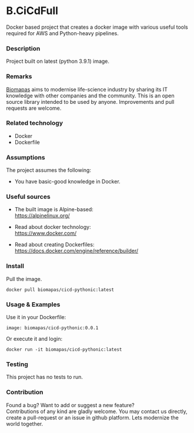 # B.CiCdFull

Docker based project that creates a docker image with various useful 
tools required for AWS and Python-heavy pipelines.

### Description

Project built on latest (python 3.9.1) image.

### Remarks

[Biomapas](https://biomapas.com) aims to modernise life-science 
industry by sharing its IT knowledge with other companies and 
the community. This is an open source library intended to be used 
by anyone. Improvements and pull requests are welcome.

### Related technology

- Docker
- Dockerfile

### Assumptions

The project assumes the following:

- You have basic-good knowledge in Docker.

### Useful sources

- The built image is Alpine-based:<br>
https://alpinelinux.org/

- Read about docker technology:<br>
https://www.docker.com/

- Read about creating Dockerfiles:<br>
https://docs.docker.com/engine/reference/builder/

### Install

Pull the image.
```
docker pull biomapas/cicd-pythonic:latest
```

### Usage & Examples

Use it in your Dockerfile:
```
image: biomapas/cicd-pythonic:0.0.1
```

Or execute it and login:
```
docker run -it biomapas/cicd-pythonic:latest
```

### Testing

This project has no tests to run.

### Contribution

Found a bug? Want to add or suggest a new feature?<br>
Contributions of any kind are gladly welcome. You may contact us 
directly, create a pull-request or an issue in github platform.
Lets modernize the world together.
